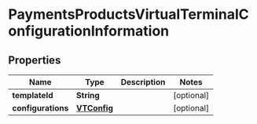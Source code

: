 
# PaymentsProductsVirtualTerminalConfigurationInformation

## Properties
Name | Type | Description | Notes
------------ | ------------- | ------------- | -------------
**templateId** | **String** |  |  [optional]
**configurations** | [**VTConfig**](VTConfig.md) |  |  [optional]



